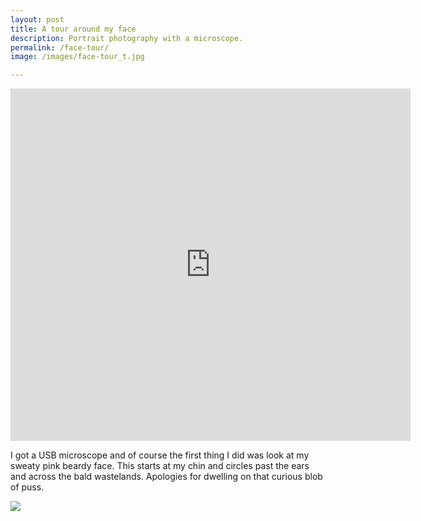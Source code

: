 ```yaml
---
layout: post
title: A tour around my face
description: Portrait photography with a microscope.
permalink: /face-tour/
image: /images/face-tour_t.jpg

---
```


<iframe src="https://player.vimeo.com/video/222215483" width="640" height="564" frameborder="0" allow="autoplay; fullscreen" allowfullscreen></iframe>

I got a USB microscope and of course the first thing I did was look at my sweaty pink beardy face. This starts at my chin and circles past the ears and across the bald wastelands. Apologies for dwelling on that curious blob of puss. 

![](http://art.peteashton.com/assets/images/face-tour-cells.jpg)  
